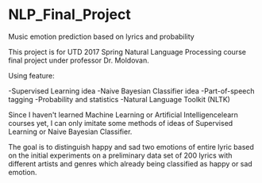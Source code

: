 # NLP_Final_Project
Music emotion prediction based on lyrics and probability

This project is for UTD 2017 Spring Natural Language Processing course final project under professor Dr. Moldovan.

Using feature:

-Supervised Learning idea 
-Naive Bayesian Classifier idea 
-Part-of-speech tagging
-Probability and statistics
-Natural Language Toolkit (NLTK)

Since I haven't learned Machine Learning or Artificial Intelligencelearn courses yet, I can only imitate some methods of ideas of Supervised Learning or Naive Bayesian Classifier.

The goal is to distinguish happy and sad two emotions of entire lyric based on the initial experiments on a preliminary data set of 200 lyrics with different artists and genres which already being classified as happy or sad emotion.

